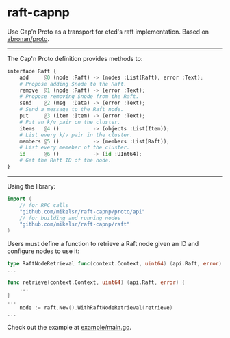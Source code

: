 # raft-capnp

Use Cap’n Proto as a transport for etcd's raft implementation.
Based on [abronan/proto](https://github.com/abronan/proton).

---

The Cap'n Proto definition provides methods to:

```python
interface Raft {
    add     @0 (node :Raft) -> (nodes :List(Raft), error :Text);
    # Propose adding $node to the Raft.
    remove  @1 (node :Raft) -> (error :Text);
    # Propose removing $node from the Raft.
    send    @2 (msg  :Data) -> (error :Text);
    # Send a message to the Raft node.
    put     @3 (item :Item) -> (error :Text);
    # Put an k/v pair on the cluster.
    items   @4 ()           -> (objects :List(Item));
    # List every k/v pair in the cluster.
    members @5 ()           -> (members :List(Raft));
    # List every memeber of the cluster.
    id      @6 ()           -> (id :UInt64);
    # Get the Raft ID of the node.
}
```

---

Using the library:

```go
import (
    // for RPC calls
    "github.com/mikelsr/raft-capnp/proto/api"
    // for building and running nodes
    "github.com/mikelsr/raft-capnp/raft"
)
```

Users must define a function to retrieve a Raft node given an ID and configure
nodes to use it:

```go
type RaftNodeRetrieval func(context.Context, uint64) (api.Raft, error)
...

func retrieve(context.Context, uint64) (api.Raft, error) {
    ...
}
...
    node := raft.New().WithRaftNodeRetrieval(retrieve)
...
```

Check out the example at
[example/main.go](https://github.com/mikelsr/raft-capnp/blob/main/example/main.go).

